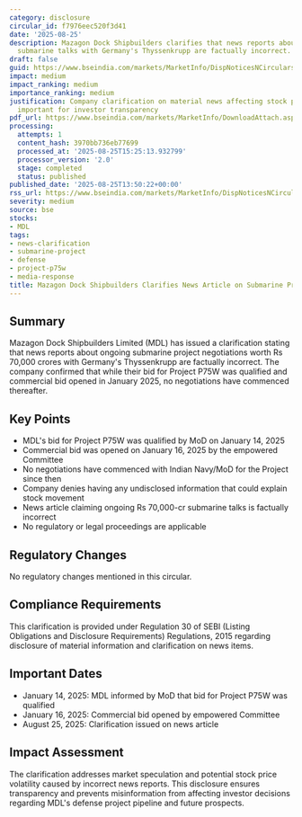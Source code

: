 ```yaml
---
category: disclosure
circular_id: f7976eec520f3d41
date: '2025-08-25'
description: Mazagon Dock Shipbuilders clarifies that news reports about Rs 70,000-cr
  submarine talks with Germany's Thyssenkrupp are factually incorrect.
draft: false
guid: https://www.bseindia.com/markets/MarketInfo/DispNoticesNCirculars.aspx?Noticeid={1AB4F149-2579-462F-A797-F941B2DD6E88}&noticeno=20250825-57&dt=08/25/2025&icount=57&totcount=65&flag=0
impact: medium
impact_ranking: medium
importance_ranking: medium
justification: Company clarification on material news affecting stock price movement,
  important for investor transparency
pdf_url: https://www.bseindia.com/markets/MarketInfo/DownloadAttach.aspx?id=20250825-57&attachedId=bdc35c91-fee4-4579-9455-e399fe5a99a7
processing:
  attempts: 1
  content_hash: 3970bb736eb77699
  processed_at: '2025-08-25T15:25:13.932799'
  processor_version: '2.0'
  stage: completed
  status: published
published_date: '2025-08-25T13:50:22+00:00'
rss_url: https://www.bseindia.com/markets/MarketInfo/DispNoticesNCirculars.aspx?Noticeid={1AB4F149-2579-462F-A797-F941B2DD6E88}&noticeno=20250825-57&dt=08/25/2025&icount=57&totcount=65&flag=0
severity: medium
source: bse
stocks:
- MDL
tags:
- news-clarification
- submarine-project
- defense
- project-p75w
- media-response
title: Mazagon Dock Shipbuilders Clarifies News Article on Submarine Project Negotiations
---
```


## Summary

Mazagon Dock Shipbuilders Limited (MDL) has issued a clarification stating that news reports about ongoing submarine project negotiations worth Rs 70,000 crores with Germany's Thyssenkrupp are factually incorrect. The company confirmed that while their bid for Project P75W was qualified and commercial bid opened in January 2025, no negotiations have commenced thereafter.

## Key Points

- MDL's bid for Project P75W was qualified by MoD on January 14, 2025
- Commercial bid was opened on January 16, 2025 by the empowered Committee
- No negotiations have commenced with Indian Navy/MoD for the Project since then
- Company denies having any undisclosed information that could explain stock movement
- News article claiming ongoing Rs 70,000-cr submarine talks is factually incorrect
- No regulatory or legal proceedings are applicable

## Regulatory Changes

No regulatory changes mentioned in this circular.

## Compliance Requirements

This clarification is provided under Regulation 30 of SEBI (Listing Obligations and Disclosure Requirements) Regulations, 2015 regarding disclosure of material information and clarification on news items.

## Important Dates

- January 14, 2025: MDL informed by MoD that bid for Project P75W was qualified
- January 16, 2025: Commercial bid opened by empowered Committee
- August 25, 2025: Clarification issued on news article

## Impact Assessment

The clarification addresses market speculation and potential stock price volatility caused by incorrect news reports. This disclosure ensures transparency and prevents misinformation from affecting investor decisions regarding MDL's defense project pipeline and future prospects.